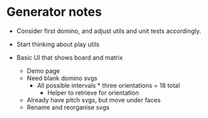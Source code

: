 # Generator notes
* Consider first domino, and adjust utils and unit tests accordingly.
* Start thinking about play utils

* Basic UI that shows board and matrix
    * Demo page
    * Need blank domino svgs
        * All possible intervals * three orientations = 18 total
            * Helper to retrieve for orientation
    * Already have pitch svgs, but move under faces
    * Rename and reorganise svgs